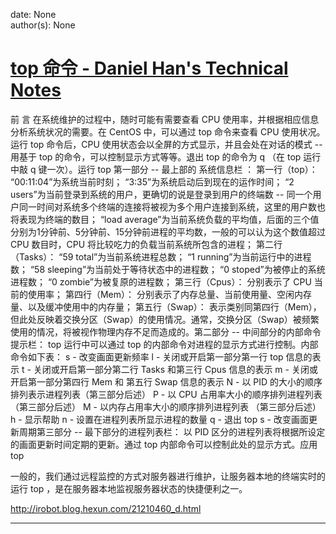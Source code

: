 
date: None  
author(s): None  

# [top 命令 - Daniel Han's Technical Notes](https://sites.google.com/site/xiangyangsite/home/technical-tips/linux-unix/common-tips/top-sample)

前 言 在系统维护的过程中，随时可能有需要查看 CPU 使用率，并根据相应信息分析系统状况的需要。在 CentOS 中，可以通过 top 命令来查看 CPU 使用状况。运行 top 命令后，CPU 使用状态会以全屏的方式显示，并且会处在对话的模式 -- 用基于 top 的命令，可以控制显示方式等等。退出 top 的命令为 q （在 top 运行中敲 q 键一次）。运行 top 第一部分 -- 最上部的 系统信息栏 ： 第一行（top）： “00:11:04”为系统当前时刻； “3:35”为系统启动后到现在的运作时间； “2 users”为当前登录到系统的用户，更确切的说是登录到用户的终端数 -- 同一个用户同一时间对系统多个终端的连接将被视为多个用户连接到系统，这里的用户数也将表现为终端的数目； “load average”为当前系统负载的平均值，后面的三个值分别为1分钟前、5分钟前、15分钟前进程的平均数，一般的可以认为这个数值超过 CPU 数目时，CPU 将比较吃力的负载当前系统所包含的进程； 第二行（Tasks）： “59 total”为当前系统进程总数； “1 running”为当前运行中的进程数； “58 sleeping”为当前处于等待状态中的进程数； “0 stoped”为被停止的系统进程数； “0 zombie”为被复原的进程数； 第三行（Cpus）： 分别表示了 CPU 当前的使用率； 第四行（Mem）： 分别表示了内存总量、当前使用量、空闲内存量、以及缓冲使用中的内存量； 第五行（Swap）： 表示类别同第四行（Mem），但此处反映着交换分区（Swap）的使用情况。通常，交换分区（Swap）被频繁使用的情况，将被视作物理内存不足而造成的。第二部分 -- 中间部分的内部命令提示栏： top 运行中可以通过 top 的内部命令对进程的显示方式进行控制。内部命令如下表： s - 改变画面更新频率 l - 关闭或开启第一部分第一行 top 信息的表示 t - 关闭或开启第一部分第二行 Tasks 和第三行 Cpus 信息的表示 m - 关闭或开启第一部分第四行 Mem 和 第五行 Swap 信息的表示 N - 以 PID 的大小的顺序排列表示进程列表（第三部分后述） P - 以 CPU 占用率大小的顺序排列进程列表 （第三部分后述） M - 以内存占用率大小的顺序排列进程列表 （第三部分后述） h - 显示帮助 n - 设置在进程列表所显示进程的数量 q - 退出 top s - 改变画面更新周期第三部分 -- 最下部分的进程列表栏： 以 PID 区分的进程列表将根据所设定的画面更新时间定期的更新。通过 top 内部命令可以控制此处的显示方式。应用 top 

一般的，我们通过远程监控的方式对服务器进行维护，让服务器本地的终端实时的运行 top ，是在服务器本地监视服务器状态的快捷便利之一。

<http://irobot.blog.hexun.com/21210460_d.html>  
  
---

